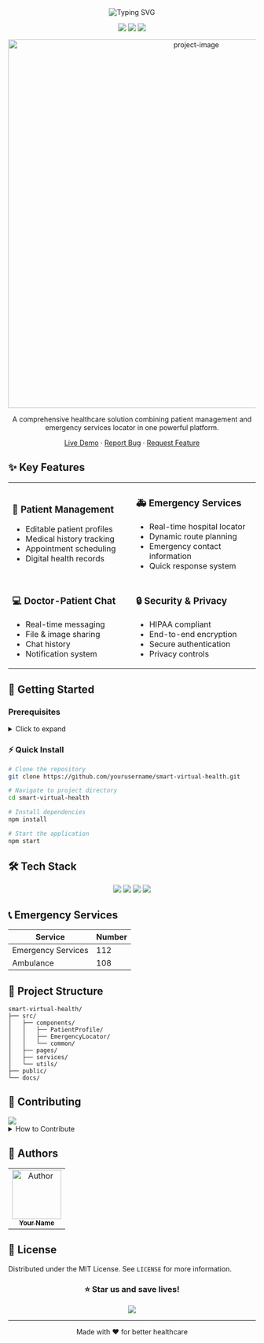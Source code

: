 <div align="center">
  <img src="https://readme-typing-svg.demolab.com?font=Fira+Code&size=30&duration=3000&pause=1000&color=F7F7F7&center=true&vCenter=true&width=600&lines=Smart+Virtual+Health+Solutions;Patient+Care+Made+Simple;Find+Emergency+Help+Fast;Connect+with+Doctors+24%2F7" alt="Typing SVG" />
  <p>
    <img src="https://img.shields.io/badge/Status-Active-success?style=for-the-badge" />
    <img src="https://img.shields.io/badge/Version-1.0.0-blue?style=for-the-badge" />
    <img src="https://img.shields.io/badge/License-MIT-yellow?style=for-the-badge" />
  </p>
</div>

<p align="center">
  <img src="https://socialify.git.ci/yourusername/smart-virtual-health/image?description=1&font=Source%20Code%20Pro&forks=1&issues=1&language=1&name=1&owner=1&pattern=Circuit%20Board&pulls=1&stargazers=1&theme=Dark" alt="project-image" width="750">
</p>

<p align="center">
  A comprehensive healthcare solution combining patient management and emergency services locator in one powerful platform.
</p>

<div align="center">
  
  [Live Demo](https://your-demo-link.com) · [Report Bug](https://github.com/yourusername/smart-virtual-health/issues) · [Request Feature](https://github.com/yourusername/smart-virtual-health/issues)
  
</div>

## ✨ Key Features

<table>
  <tr>
    <td width="50%">
      <h3>🏥 Patient Management</h3>
      <ul>
        <li>Editable patient profiles</li>
        <li>Medical history tracking</li>
        <li>Appointment scheduling</li>
        <li>Digital health records</li>
      </ul>
    </td>
    <td width="50%">
      <h3>🚑 Emergency Services</h3>
      <ul>
        <li>Real-time hospital locator</li>
        <li>Dynamic route planning</li>
        <li>Emergency contact information</li>
        <li>Quick response system</li>
      </ul>
    </td>
  </tr>
  <tr>
    <td width="50%">
      <h3>💻 Doctor-Patient Chat</h3>
      <ul>
        <li>Real-time messaging</li>
        <li>File & image sharing</li>
        <li>Chat history</li>
        <li>Notification system</li>
      </ul>
    </td>
    <td width="50%">
      <h3>🔒 Security & Privacy</h3>
      <ul>
        <li>HIPAA compliant</li>
        <li>End-to-end encryption</li>
        <li>Secure authentication</li>
        <li>Privacy controls</li>
      </ul>
    </td>
  </tr>
</table>

## 🚀 Getting Started

### Prerequisites

<details>
<summary>Click to expand</summary>

- Node.js (v14 or higher)
- npm or yarn
- Modern web browser
- Internet connection
</details>

### ⚡️ Quick Install

```bash
# Clone the repository
git clone https://github.com/yourusername/smart-virtual-health.git

# Navigate to project directory
cd smart-virtual-health

# Install dependencies
npm install

# Start the application
npm start
```

## 🛠️ Tech Stack

<p align="center">
  <img src="https://img.shields.io/badge/react-%2320232a.svg?style=for-the-badge&logo=react&logoColor=%2361DAFB" />
  <img src="https://img.shields.io/badge/material--ui-%230081CB.svg?style=for-the-badge&logo=material-ui&logoColor=white" />
  <img src="https://img.shields.io/badge/javascript-%23323330.svg?style=for-the-badge&logo=javascript&logoColor=%23F7DF1E" />
  <img src="https://img.shields.io/badge/TomTom-3E3E3E?style=for-the-badge&logo=tomtom&logoColor=white" />
</p>

## 📞 Emergency Services

<div align="center">
  
| Service | Number |
|---------|---------|
| Emergency Services | 112 |
| Ambulance | 108 |

</div>

## 🔄 Project Structure

```
smart-virtual-health/
├── src/
│   ├── components/
│   │   ├── PatientProfile/
│   │   ├── EmergencyLocator/
│   │   └── common/
│   ├── pages/
│   ├── services/
│   └── utils/
├── public/
└── docs/
```

## 🤝 Contributing

<img src="https://contrib.rocks/image?repo=yourusername/smart-virtual-health" />

<details>
<summary>How to Contribute</summary>

1. Fork the Project
2. Create your Feature Branch (`git checkout -b feature/AmazingFeature`)
3. Commit your Changes (`git commit -m 'Add some AmazingFeature'`)
4. Push to the Branch (`git push origin feature/AmazingFeature`)
5. Open a Pull Request
</details>

## 👥 Authors

<table>
  <tr>
    <td align="center">
      <a href="https://github.com/yourusername">
        <img src="https://github.com/yourusername.png" width="100px;" alt="Author"/>
        <br />
        <sub><b>Your Name</b></sub>
      </a>
    </td>
  </tr>
</table>

## 📄 License

Distributed under the MIT License. See `LICENSE` for more information.

<div align="center">

### ⭐️ Star us and save lives!

<img src="https://api.visitorbadge.io/api/visitors?path=yourusername%2Fsmart-virtual-health&label=Visitors&labelColor=%23697689&countColor=%23555555" />

</div>

---

<div align="center">
  Made with ❤️ for better healthcare
</div>